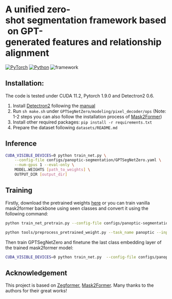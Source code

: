 # A unified zero-shot segmentation framework based on GPT-generated features and relationship alignment
[![PyTorch](https://img.shields.io/badge/PyTorch-1.9.0-%23EE4C2C.svg?style=&logo=PyTorch&logoColor=white)](https://pytorch.org/)
[![Python](https://img.shields.io/badge/Python-3.7%20|%203.8%20|%203.9-blue.svg?style=&logo=python&logoColor=ffdd54)](https://www.python.org/downloads/)
![framework](imgs/frame.png)

## Installation:

The code is tested under CUDA 11.2, Pytorch 1.9.0 and Detectron2 0.6.

1. Install [Detectron2](https://github.com/facebookresearch/detectron2) following the [manual](https://detectron2.readthedocs.io/en/latest/)
2. Run `sh make.sh` under `GPTSegNetZero/modeling/pixel_decoder/ops`
(Note: 1-2 steps you can also follow the installation process of [Mask2Former](https://github.com/facebookresearch/Mask2Former))
3. Install other required packages: `pip install -r requirements.txt`
4. Prepare the dataset following `datasets/README.md`

## Inference

```bash
CUDA_VISIBLE_DEVICES=0 python train_net.py \
    --config-file configs/panoptic-segmentation/GPTSegNetZero.yaml \
    --num-gpus 1 --eval-only \
    MODEL.WEIGHTS [path_to_weights] \
    OUTPUT_DIR [output_dir]
```

## Training

Firstly, download the pretrained weights [here](https://drive.google.com/drive/folders/1ynhW1vc_KpLQC_O1MrSuRt4dn8ZYTwa4?usp=sharing) or you can train vanilla mask2former backbone using seen classes and convert it using the following command:

```bash
python train_net_pretrain.py --config-file configs/panoptic-segmentation/pretrain.yaml --num-gpus 8

python tools/preprocess_pretrained_weight.py --task_name panoptic --input_file panoptic_pretrain/model_final.pth
```

Then train GPTSegNetZero and finetune the last class embedding layer of the trained mask2former model:
```bash
CUDA_VISIBLE_DEVICES=0 python train_net.py  --config-file configs/panoptic-segmentation/GPTSegNetZero.yaml --num-gpus 1 MODEL.WEIGHTS pretrained_weight_panoptic.pth
```
## Acknowledgement

This project is based on [Zegformer](https://github.com/dingjiansw101/ZegFormer), [Mask2Former](https://github.com/facebookresearch/Mask2Former). Many thanks to the authors for their great works!




